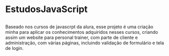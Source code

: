 # EstudosJavaScript
##
Baseado nos cursos de javascrpt da alura, esse projeto é uma criação minha para aplicar os conhecimentos adquiridos nesses cursos, criando assim um website para personal trainer, com parte de cliente e administração, com várias páginas, incluindo validação de formulário e tela de login.
##
